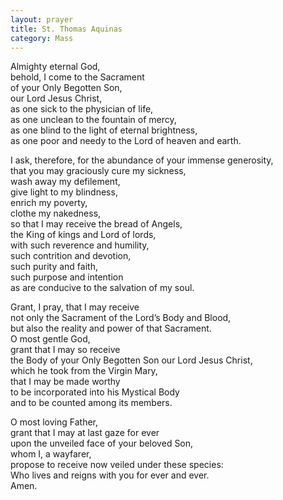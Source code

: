 ```yaml
---
layout: prayer
title: St. Thomas Aquinas
category: Mass
---
```

Almighty eternal God,  
behold, I come to the Sacrament  
of your Only Begotten Son,  
our Lord Jesus Christ,  
as one sick to the physician of life,  
as one unclean to the fountain of mercy,  
as one blind to the light of eternal brightness,  
as one poor and needy to the Lord of heaven and earth.

I ask, therefore, for the abundance of your immense generosity,  
that you may graciously cure my sickness,  
wash away my defilement,  
give light to my blindness,  
enrich my poverty,  
clothe my nakedness,  
so that I may receive the bread of Angels,  
the King of kings and Lord of lords,  
with such reverence and humility,  
such contrition and devotion,  
such purity and faith,  
such purpose and intention  
as are conducive to the salvation of my soul.  

Grant, I pray, that I may receive  
not only the Sacrament of the Lord’s Body and Blood,  
but also the reality and power of that Sacrament.  
O most gentle God,  
grant that I may so receive  
the Body of your Only Begotten Son our Lord Jesus Christ,  
which he took from the Virgin Mary,  
that I may be made worthy  
to be incorporated into his Mystical Body  
and to be counted among its members.

O most loving Father,  
grant that I may at last gaze for ever  
upon the unveiled face of your beloved Son,  
whom I, a wayfarer,  
propose to receive now veiled under these species:  
Who lives and reigns with you for ever and ever.  
Amen.